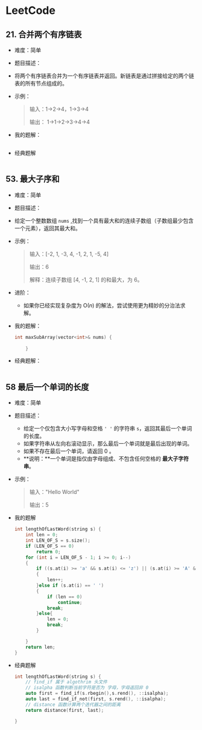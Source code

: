 # LeetCode

## 21. 合并两个有序链表

- 难度：简单
- 题目描述：
    
- 将两个有序链表合并为一个有序链表并返回。新链表是通过拼接给定的两个链表的所有节点组成的。
    
- 示例：

    > 输入：1->2->4，1->3->4
    >
    > 输出： 1->1->2->3->4->4

- 我的题解：

    ```c++
    
    ```


- 经典题解

    ```C++
    
    ```



## 53. 最大子序和

- 难度：简单
- 题目描述：
    
- 给定一个整数数组 `nums` ,找到一个具有最大和的连续子数组（子数组最少包含一个元素），返回其最大和。
    
- 示例：

    > 输入：[-2, 1, -3, 4, -1, 2, 1, -5, 4]
    >
    > 输出：6
    >
    > 解释：连续子数组 [4, -1, 2, 1] 的和最大，为 6。

- 进阶：

    - 如果你已经实现复杂度为 O(*n*) 的解法，尝试使用更为精妙的分治法求解。

- 我的题解：

    ```C++
    int maxSubArray(vector<int>& nums) {
            
        }
    ```

- 经典题解：

    ```C++
    
    ```


## 58 最后一个单词的长度

- 难度：简单

- 题目描述：

    - 给定一个仅包含大小写字母和空格 `' '` 的字符串 `s`，返回其最后一个单词的长度。
    - 如果字符串从左向右滚动显示，那么最后一个单词就是最后出现的单词。
    - 如果不存在最后一个单词，请返回 0 。
    - **说明：**一个单词是指仅由字母组成、不包含任何空格的 **最大子字符串**。

- 示例：

    > 输入："Hello World"
    >
    > 输出：5

- 我的题解

    ```C++
    int lengthOfLastWord(string s) {
        int len = 0;
        int LEN_OF_S = s.size();
        if (LEN_OF_S == 0)
            return 0;
        for (int i = LEN_OF_S - 1; i >= 0; i--)
        {
            if ((s.at(i) >= 'a' && s.at(i) <= 'z') || (s.at(i) >= 'A' && s.at(i) <= 'Z'))
            {
                len++;
            }else if (s.at(i) == ' ')
            {
                if (len == 0)
                    continue;
                break;   
            }else{
                len = 0;
                break;
            }
    
        }
        return len;
    }
    ```

- 经典题解

    ```C++
    int lengthOfLastWord(string s) {
        // find_if 属于 algothrim 头文件
        // isalpha 函数判断当前字符是否为 字母，字母返回非 0
        auto first = find_if(s.rbegin(),s.rend(), ::isalpha);
        auto last = find_if_not(first, s.rend(), ::isalpha);
        // distance 函数计算两个迭代器之间的距离
        return distance(first, last);
    
    }
    ```

    